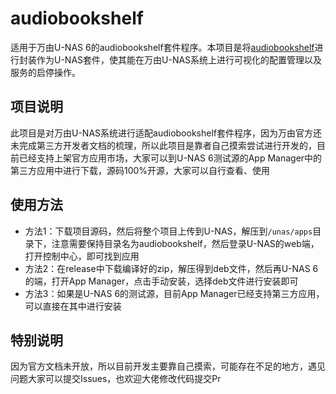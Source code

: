 # audiobookshelf

适用于万由U-NAS 6的audiobookshelf套件程序。本项目是将[audiobookshelf](https://github.com/advplyr/audiobookshelf)进行封装作为U-NAS套件，使其能在万由U-NAS系统上进行可视化的配置管理以及服务的启停操作。

## 项目说明

此项目是对万由U-NAS系统进行适配audiobookshelf套件程序，因为万由官方还未完成第三方开发者文档的梳理，所以此项目是靠者自己摸索尝试进行开发的，目前已经支持上架官方应用市场，大家可以到U-NAS 6测试源的App Manager中的第三方应用中进行下载，源码100%开源，大家可以自行查看、使用

## 使用方法

- 方法1：下载项目源码，然后将整个项目上传到U-NAS，解压到`/unas/apps`目录下，注意需要保持目录名为audiobookshelf，然后登录U-NAS的web端，打开控制中心，即可找到应用
- 方法2：在release中下载编译好的zip，解压得到deb文件，然后再U-NAS 6的端，打开App Manager，点击手动安装，选择deb文件进行安装即可
- 方法3：如果是U-NAS 6的测试源，目前App Manager已经支持第三方应用，可以直接在其中进行安装

## 特别说明

因为官方文档未开放，所以目前开发主要靠自己摸索，可能存在不足的地方，遇见问题大家可以提交Issues，也欢迎大佬修改代码提交Pr
